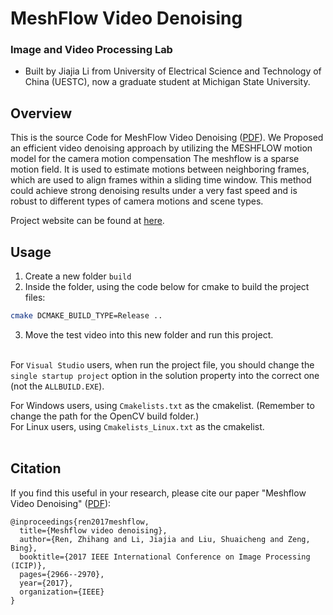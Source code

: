 MeshFlow Video Denoising
===============
### Image and Video Processing Lab

- Built by Jiajia Li from University of Electrical Science and Technology of China (UESTC), now a graduate student at Michigan State University.

Overview
-------
This is the source Code for MeshFlow Video Denoising ([PDF](https://ieeexplore.ieee.org/document/8296826)).
We Proposed an efficient video denoising approach by utilizing the MESHFLOW motion model for the camera motion compensation
The meshflow is a sparse motion field. It is used to estimate motions between neighboring frames, which are used to align frames within a sliding time window. This method could achieve strong denoising results under a very fast speed and is robust to different types of camera motions and scene types.

Project website can be found at [here](http://www.liushuaicheng.org/ICIP/2017/index.html).

Usage
-----
1. Create a new folder `build`<br>
2. Inside the folder, using the code below for cmake to build the project files:<br>
```bash
cmake DCMAKE_BUILD_TYPE=Release ..
```
3. Move the test video into this new folder and run this project.<br><br>

For `Visual Studio` users, when run the project file, you should change the `single startup project` option in the solution property into the correct one (not the `ALLBUILD.EXE`).<br>

For Windows users, using `Cmakelists.txt` as the cmakelist. (Remember to change the path for the OpenCV build folder.)<br>
For Linux users, using `Cmakelists_Linux.txt` as the cmakelist.<br><br>

## Citation
If you find this useful in your research, please cite our paper "Meshflow Video Denoising" ([PDF](https://ieeexplore.ieee.org/document/8296826)):
~~~
@inproceedings{ren2017meshflow,
  title={Meshflow video denoising},
  author={Ren, Zhihang and Li, Jiajia and Liu, Shuaicheng and Zeng, Bing},
  booktitle={2017 IEEE International Conference on Image Processing (ICIP)},
  pages={2966--2970},
  year={2017},
  organization={IEEE}
}
~~~
